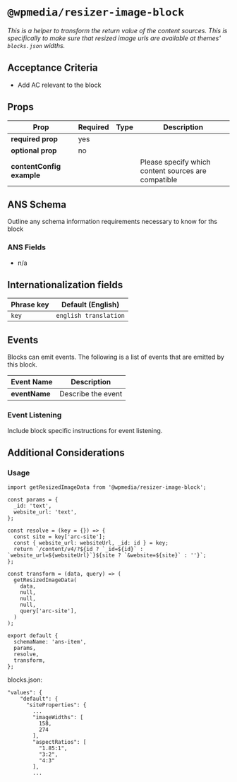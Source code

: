 # `@wpmedia/resizer-image-block`
_This is a helper to transform the return value of the content sources. This is specifically to make sure that resized image urls are available at themes' `blocks.json` widths._

## Acceptance Criteria
- Add AC relevant to the block

## Props
| **Prop** | **Required** | **Type** | **Description** |
|---|---|---|---|
| **required prop** | yes | | |
| **optional prop** | no | | |
| **contentConfig example** | | | Please specify which content sources are compatible |

## ANS Schema
Outline any schema information requirements necessary to know for ths block

### ANS Fields
- n/a

## Internationalization fields
| Phrase key | Default (English) |
|---|---|
|`key`|`english translation`|

## Events
Blocks can emit events. The following is a list of events that are emitted by this block.

| **Event Name** | **Description** |
|---|---|
| **eventName** | Describe the event |

### Event Listening
Include block specific instructions for event listening.

## Additional Considerations

### Usage

```
import getResizedImageData from '@wpmedia/resizer-image-block';

const params = {
  _id: 'text',
  website_url: 'text',
};

const resolve = (key = {}) => {
  const site = key['arc-site'];
  const { website_url: websiteUrl, _id: id } = key;
  return `/content/v4/?${id ? `_id=${id}` : `website_url=${websiteUrl}`}${site ? `&website=${site}` : ''}`;
};

const transform = (data, query) => (
  getResizedImageData(
    data,
    null,
    null,
    null,
    query['arc-site'],
  )
);

export default {
  schemaName: 'ans-item',
  params,
  resolve,
  transform,
};

```

blocks.json:

```
"values": {
    "default": {
      "siteProperties": {
        ...
        "imageWidths": [
          158,
          274
        ],
        "aspectRatios": [
          "1.85:1",
          "3:2",
          "4:3"
        ],
        ...

```

